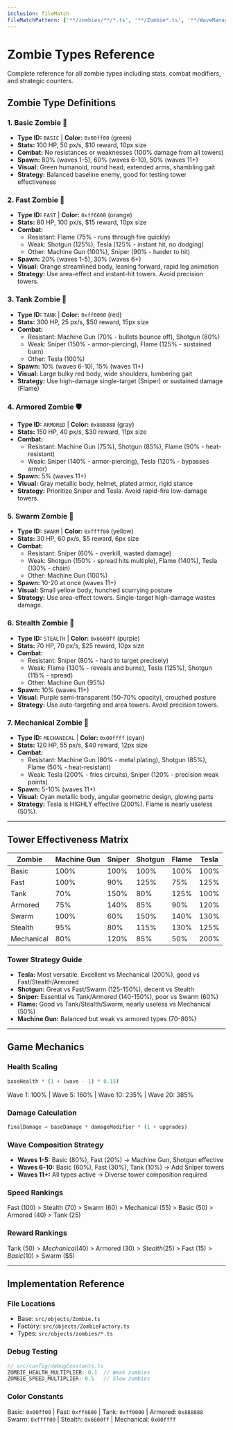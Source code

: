 ```yaml
---
inclusion: fileMatch
fileMatchPattern: ['**/zombies/**/*.ts', '**/Zombie*.ts', '**/WaveManager.ts', '**/Tower*.ts']
---
```


# Zombie Types Reference

Complete reference for all zombie types including stats, combat modifiers, and strategic counters.

## Zombie Type Definitions

### 1. Basic Zombie 🧟
- **Type ID:** `BASIC` | **Color:** `0x00ff00` (green)
- **Stats:** 100 HP, 50 px/s, $10 reward, 10px size
- **Combat:** No resistances or weaknesses (100% damage from all towers)
- **Spawn:** 80% (waves 1-5), 60% (waves 6-10), 50% (waves 11+)
- **Visual:** Green humanoid, round head, extended arms, shambling gait
- **Strategy:** Balanced baseline enemy, good for testing tower effectiveness

### 2. Fast Zombie 🏃
- **Type ID:** `FAST` | **Color:** `0xff6600` (orange)
- **Stats:** 80 HP, 100 px/s, $15 reward, 10px size
- **Combat:**
  - Resistant: Flame (75% - runs through fire quickly)
  - Weak: Shotgun (125%), Tesla (125% - instant hit, no dodging)
  - Other: Machine Gun (100%), Sniper (90% - harder to hit)
- **Spawn:** 20% (waves 1-5), 30% (waves 6+)
- **Visual:** Orange streamlined body, leaning forward, rapid leg animation
- **Strategy:** Use area-effect and instant-hit towers. Avoid precision towers.

### 3. Tank Zombie 💪
- **Type ID:** `TANK` | **Color:** `0xff0000` (red)
- **Stats:** 300 HP, 25 px/s, $50 reward, 15px size
- **Combat:**
  - Resistant: Machine Gun (70% - bullets bounce off), Shotgun (80%)
  - Weak: Sniper (150% - armor-piercing), Flame (125% - sustained burn)
  - Other: Tesla (100%)
- **Spawn:** 10% (waves 6-10), 15% (waves 11+)
- **Visual:** Large bulky red body, wide shoulders, lumbering gait
- **Strategy:** Use high-damage single-target (Sniper) or sustained damage (Flame)

### 4. Armored Zombie 🛡️
- **Type ID:** `ARMORED` | **Color:** `0x888888` (gray)
- **Stats:** 150 HP, 40 px/s, $30 reward, 11px size
- **Combat:**
  - Resistant: Machine Gun (75%), Shotgun (85%), Flame (90% - heat-resistant)
  - Weak: Sniper (140% - armor-piercing), Tesla (120% - bypasses armor)
- **Spawn:** 5% (waves 11+)
- **Visual:** Gray metallic body, helmet, plated armor, rigid stance
- **Strategy:** Prioritize Sniper and Tesla. Avoid rapid-fire low-damage towers.

### 5. Swarm Zombie 🐝
- **Type ID:** `SWARM` | **Color:** `0xffff00` (yellow)
- **Stats:** 30 HP, 60 px/s, $5 reward, 6px size
- **Combat:**
  - Resistant: Sniper (60% - overkill, wasted damage)
  - Weak: Shotgun (150% - spread hits multiple), Flame (140%), Tesla (130% - chain)
  - Other: Machine Gun (100%)
- **Spawn:** 10-20 at once (waves 11+)
- **Visual:** Small yellow body, hunched scurrying posture
- **Strategy:** Use area-effect towers. Single-target high-damage wastes damage.

### 6. Stealth Zombie 👻
- **Type ID:** `STEALTH` | **Color:** `0x6600ff` (purple)
- **Stats:** 70 HP, 70 px/s, $25 reward, 10px size
- **Combat:**
  - Resistant: Sniper (80% - hard to target precisely)
  - Weak: Flame (130% - reveals and burns), Tesla (125%), Shotgun (115% - spread)
  - Other: Machine Gun (95%)
- **Spawn:** 10% (waves 11+)
- **Visual:** Purple semi-transparent (50-70% opacity), crouched posture
- **Strategy:** Use auto-targeting and area towers. Avoid precision towers.

### 7. Mechanical Zombie 🤖
- **Type ID:** `MECHANICAL` | **Color:** `0x00ffff` (cyan)
- **Stats:** 120 HP, 55 px/s, $40 reward, 12px size
- **Combat:**
  - Resistant: Machine Gun (80% - metal plating), Shotgun (85%), Flame (50% - heat-resistant)
  - Weak: Tesla (200% - fries circuits), Sniper (120% - precision weak points)
- **Spawn:** 5-10% (waves 11+)
- **Visual:** Cyan metallic body, angular geometric design, glowing parts
- **Strategy:** Tesla is HIGHLY effective (200%). Flame is nearly useless (50%).

---

## Tower Effectiveness Matrix

| Zombie      | Machine Gun | Sniper | Shotgun | Flame | Tesla |
|-------------|-------------|--------|---------|-------|-------|
| Basic       | 100%        | 100%   | 100%    | 100%  | 100%  |
| Fast        | 100%        | 90%    | 125%    | 75%   | 125%  |
| Tank        | 70%         | 150%   | 80%     | 125%  | 100%  |
| Armored     | 75%         | 140%   | 85%     | 90%   | 120%  |
| Swarm       | 100%        | 60%    | 150%    | 140%  | 130%  |
| Stealth     | 95%         | 80%    | 115%    | 130%  | 125%  |
| Mechanical  | 80%         | 120%   | 85%     | 50%   | 200%  |

### Tower Strategy Guide
- **Tesla:** Most versatile. Excellent vs Mechanical (200%), good vs Fast/Stealth/Armored
- **Shotgun:** Great vs Fast/Swarm (125-150%), decent vs Stealth
- **Sniper:** Essential vs Tank/Armored (140-150%), poor vs Swarm (60%)
- **Flame:** Good vs Tank/Stealth/Swarm, nearly useless vs Mechanical (50%)
- **Machine Gun:** Balanced but weak vs armored types (70-80%)

---

## Game Mechanics

### Health Scaling
```typescript
baseHealth * (1 + (wave - 1) * 0.15)
```
Wave 1: 100% | Wave 5: 160% | Wave 10: 235% | Wave 20: 385%

### Damage Calculation
```typescript
finalDamage = baseDamage * damageModifier * (1 + upgrades)
```

### Wave Composition Strategy
- **Waves 1-5:** Basic (80%), Fast (20%) → Machine Gun, Shotgun effective
- **Waves 6-10:** Basic (60%), Fast (30%), Tank (10%) → Add Sniper towers
- **Waves 11+:** All types active → Diverse tower composition required

### Speed Rankings
Fast (100) > Stealth (70) > Swarm (60) > Mechanical (55) > Basic (50) > Armored (40) > Tank (25)

### Reward Rankings
Tank ($50) > Mechanical ($40) > Armored ($30) > Stealth ($25) > Fast ($15) > Basic ($10) > Swarm ($5)

---

## Implementation Reference

### File Locations
- Base: `src/objects/Zombie.ts`
- Factory: `src/objects/ZombieFactory.ts`
- Types: `src/objects/zombies/*.ts`

### Debug Testing
```typescript
// src/config/debugConstants.ts
ZOMBIE_HEALTH_MULTIPLIER: 0.1  // Weak zombies
ZOMBIE_SPEED_MULTIPLIER: 0.5   // Slow zombies
```

### Color Constants
Basic: `0x00ff00` | Fast: `0xff6600` | Tank: `0xff0000` | Armored: `0x888888`
Swarm: `0xffff00` | Stealth: `0x6600ff` | Mechanical: `0x00ffff`
